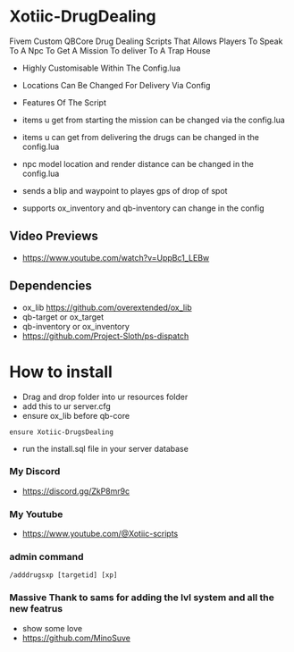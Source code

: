 # Xotiic-DrugDealing
Fivem Custom QBCore Drug Dealing Scripts That Allows Players To Speak To A Npc To Get A Mission To deliver To A Trap House

- Highly Customisable Within The Config.lua
- Locations Can Be Changed For Delivery Via Config

- Features Of The Script
- items u get from starting the mission can be changed via the config.lua
- items u can get from delivering the drugs can be changed in the config.lua
- npc model location and render distance can be changed in the config.lua 
- sends a blip and waypoint to playes gps of drop of spot
- supports ox_inventory and qb-inventory can change in the config

## Video Previews
- https://www.youtube.com/watch?v=UppBc1_LEBw

## Dependencies
- ox_lib https://github.com/overextended/ox_lib
- qb-target or ox_target
- qb-inventory or ox_inventory
- https://github.com/Project-Sloth/ps-dispatch 

# How to install
 
- Drag and drop folder into ur resources folder
- add this to ur server.cfg
- ensure ox_lib before qb-core
```
ensure Xotiic-DrugsDealing
```
- run the install.sql file in your server database



### My Discord
- https://discord.gg/ZkP8mr9c

### My Youtube
- https://www.youtube.com/@Xotiic-scripts


### admin command 
 ```/adddrugsxp [targetid] [xp]```

 ### Massive Thank to sams for adding the lvl system and all the new featrus
 - show some love
 - https://github.com/MinoSuve
